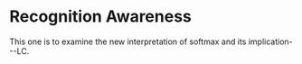 # Recognition Awareness

This one is to examine the new interpretation of softmax and its implication---LC.
